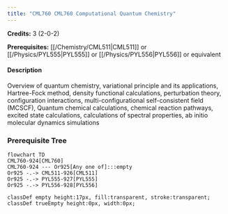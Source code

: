 ```yaml
---
title: "CML760 CML760 Computational Quantum Chemistry"
---
```

**Credits:** 3 (2-0-2)

**Prerequisites:** [[/Chemistry/CML511|CML511]] or [[/Physics/PYL555|PYL555]] or [[/Physics/PYL556|PYL556]] or equivalent

#### Description
Overview of quantum chemistry, variational principle and its applications, Hartree-Fock method, density functional calculations, perturbation theory, configuration interactions, multi-configurational self-consistent field (MCSCF), Quantum chemical calculations, chemical reaction pathways, excited state calculations, calculations of spectral properties, ab initio molecular dynamics simulations

### Prerequisite Tree

```mermaid
flowchart TD
CML760-924[CML760]
CML760-924 --- Or925[Any one of]:::empty
Or925 -.-> CML511-926[CML511]
Or925 -.-> PYL555-927[PYL555]
Or925 -.-> PYL556-928[PYL556]

classDef empty height:17px, fill:transparent, stroke:transparent;
classDef trueEmpty height:0px, width:0px;
```